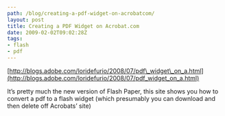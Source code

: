 ```yaml
---
path: /blog/creating-a-pdf-widget-on-acrobatcom/
layout: post
title: Creating a PDF Widget on Acrobat.com
date: 2009-02-02T09:02:28Z
tags:
- flash
- pdf
---
```


[http://blogs.adobe.com/loridefurio/2008/07/pdf\_widget\_on_a.html](http://blogs.adobe.com/loridefurio/2008/07/pdf_widget_on_a.html)

It’s pretty much the new version of Flash Paper, this site shows you how to convert a pdf to a flash widget (which presumably you can download and then delete off Acrobats’ site)